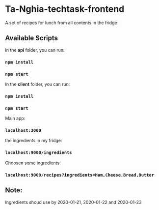 # Ta-Nghia-techtask-frontend
A set of recipes for lunch from all contents in the fridge

## Available Scripts

In the **api** folder, you can run:

### `npm install`
### `npm start`

In the **client** folder, you can run:

### `npm install`
### `npm start`

Main app:

### `localhost:3000`

the ingredients in my fridge:

### `localhost:9000/ingredients`

Choosen some ingredients:

### `localhost:9000/recipes?ingredients=Ham,Cheese,Bread,Butter`

## Note:
Ingredients shoud use by 2020-01-21, 2020-01-22 and 2020-01-23
